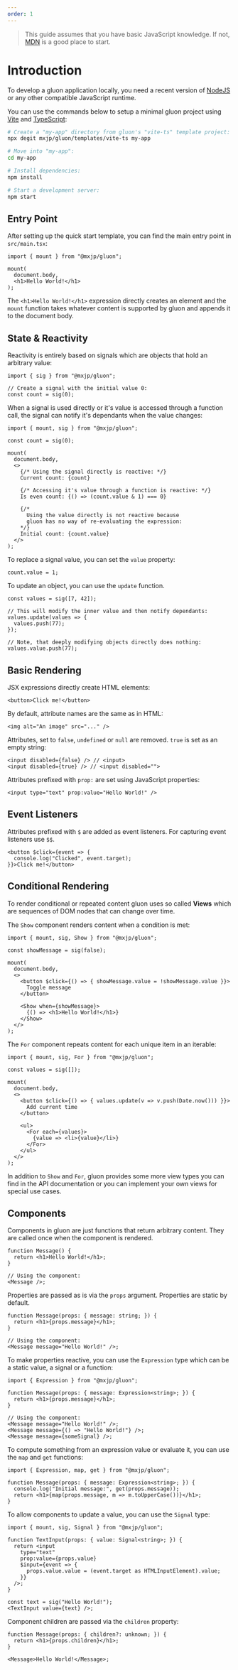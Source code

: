 ```yaml
---
order: 1
---
```


> This guide assumes that you have basic JavaScript knowledge. If not, [MDN](https://developer.mozilla.org/docs/Web/JavaScript) is a good place to start.

# Introduction
To develop a gluon application locally, you need a recent version of [NodeJS](https://nodejs.org/) or any other compatible JavaScript runtime.

You can use the commands below to setup a minimal gluon project using [Vite](https://vitejs.dev/) and [TypeScript](https://www.typescriptlang.org/):
```bash
# Create a "my-app" directory from gluon's "vite-ts" template project:
npx degit mxjp/gluon/templates/vite-ts my-app

# Move into "my-app":
cd my-app

# Install dependencies:
npm install

# Start a development server:
npm start
```

## Entry Point
After setting up the quick start template, you can find the main entry point in `src/main.tsx`:
```tsx
import { mount } from "@mxjp/gluon";

mount(
  document.body,
  <h1>Hello World!</h1>
);
```
The `<h1>Hello World!</h1>` expression directly creates an element and the `mount` function takes whatever content is supported by gluon and appends it to the document body.

## State & Reactivity
Reactivity is entirely based on signals which are objects that hold an arbitrary value:
```tsx
import { sig } from "@mxjp/gluon";

// Create a signal with the initial value 0:
const count = sig(0);
```
When a signal is used directly or it's value is accessed through a function call, the signal can notify it's dependants when the value changes:
```tsx
import { mount, sig } from "@mxjp/gluon";

const count = sig(0);

mount(
  document.body,
  <>
    {/* Using the signal directly is reactive: */}
    Current count: {count}

    {/* Accessing it's value through a function is reactive: */}
    Is even count: {() => (count.value & 1) === 0}

    {/*
      Using the value directly is not reactive because
      gluon has no way of re-evaluating the expression:
    */}
    Initial count: {count.value}
  </>
);
```
To replace a signal value, you can set the `value` property:
```tsx
count.value = 1;
```
To update an object, you can use the `update` function.
```tsx
const values = sig([7, 42]);

// This will modify the inner value and then notify dependants:
values.update(values => {
  values.push(77);
});

// Note, that deeply modifying objects directly does nothing:
values.value.push(77);
```

## Basic Rendering
JSX expressions directly create HTML elements:
```tsx
<button>Click me!</button>
```

By default, attribute names are the same as in HTML:
```tsx
<img alt="An image" src="..." />
```

Attributes, set to `false`, `undefined` or `null` are removed. `true` is set as an empty string:
```tsx
<input disabled={false} /> // <input>
<input disabled={true} /> // <input disabled="">
```

Attributes prefixed with `prop:` are set using JavaScript properties:
```tsx
<input type="text" prop:value="Hello World!" />
```

## Event Listeners
Attributes prefixed with `$` are added as event listeners. For capturing event listeners use `$$`.
```tsx
<button $click={event => {
  console.log("Clicked", event.target);
}}>Click me!</button>
```

## Conditional Rendering
To render conditional or repeated content gluon uses so called **Views** which are sequences of DOM nodes that can change over time.

The `Show` component renders content when a condition is met:
```tsx
import { mount, sig, Show } from "@mxjp/gluon";

const showMessage = sig(false);

mount(
  document.body,
  <>
    <button $click={() => { showMessage.value = !showMessage.value }}>
      Toggle message
    </button>

    <Show when={showMessage}>
      {() => <h1>Hello World!</h1>}
    </Show>
  </>
);
```

The `For` component repeats content for each unique item in an iterable:
```tsx
import { mount, sig, For } from "@mxjp/gluon";

const values = sig([]);

mount(
  document.body,
  <>
    <button $click={() => { values.update(v => v.push(Date.now())) }}>
      Add current time
    </button>

    <ul>
      <For each={values}>
        {value => <li>{value}</li>}
      </For>
    </ul>
  </>
);
```

In addition to `Show` and `For`, gluon provides some more view types you can find in the API documentation or you can implement your own views for special use cases.

## Components
Components in gluon are just functions that return arbitrary content. They are called once when the component is rendered.
```tsx
function Message() {
  return <h1>Hello World!</h1>;
}

// Using the component:
<Message />;
```

Properties are passed as is via the `props` argument. Properties are static by default.
```tsx
function Message(props: { message: string; }) {
  return <h1>{props.message}</h1>;
}

// Using the component:
<Message message="Hello World!" />;
```

To make properties reactive, you can use the `Expression` type which can be a static value, a signal or a function:
```tsx
import { Expression } from "@mxjp/gluon";

function Message(props: { message: Expression<string>; }) {
  return <h1>{props.message}</h1>;
}

// Using the component:
<Message message="Hello World!" />;
<Message message={() => "Hello World!"} />;
<Message message={someSignal} />;
```

To compute something from an expression value or evaluate it, you can use the `map` and `get` functions:
```tsx
import { Expression, map, get } from "@mxjp/gluon";

function Message(props: { message: Expression<string>; }) {
  console.log("Initial message:", get(props.message));
  return <h1>{map(props.message, m => m.toUpperCase())}</h1>;
}
```

To allow components to update a value, you can use the `Signal` type:
```tsx
import { mount, sig, Signal } from "@mxjp/gluon";

function TextInput(props: { value: Signal<string>; }) {
  return <input
    type="text"
    prop:value={props.value}
    $input={event => {
      props.value.value = (event.target as HTMLInputElement).value;
    }}
  />;
}

const text = sig("Hello World!");
<TextInput value={text} />;
```

Component children are passed via the `children` property:
```tsx
function Message(props: { children?: unknown; }) {
  return <h1>{props.children}</h1>;
}

<Message>Hello World!</Message>;
```
